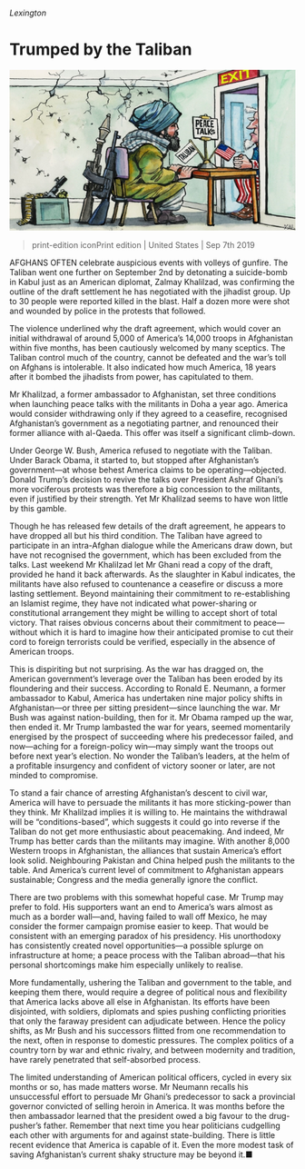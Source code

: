###### Lexington

# Trumped by the Taliban 

![image](images/20190907_USD000_0.jpg) 

> print-edition iconPrint edition | United States | Sep 7th 2019 

AFGHANS OFTEN celebrate auspicious events with volleys of gunfire. The Taliban went one further on September 2nd by detonating a suicide-bomb in Kabul just as an American diplomat, Zalmay Khalilzad, was confirming the outline of the draft settlement he has negotiated with the jihadist group. Up to 30 people were reported killed in the blast. Half a dozen more were shot and wounded by police in the protests that followed. 

The violence underlined why the draft agreement, which would cover an initial withdrawal of around 5,000 of America’s 14,000 troops in Afghanistan within five months, has been cautiously welcomed by many sceptics. The Taliban control much of the country, cannot be defeated and the war’s toll on Afghans is intolerable. It also indicated how much America, 18 years after it bombed the jihadists from power, has capitulated to them. 

Mr Khalilzad, a former ambassador to Afghanistan, set three conditions when launching peace talks with the militants in Doha a year ago. America would consider withdrawing only if they agreed to a ceasefire, recognised Afghanistan’s government as a negotiating partner, and renounced their former alliance with al-Qaeda. This offer was itself a significant climb-down. 

Under George W. Bush, America refused to negotiate with the Taliban. Under Barack Obama, it started to, but stopped after Afghanistan’s government—at whose behest America claims to be operating—objected. Donald Trump’s decision to revive the talks over President Ashraf Ghani’s more vociferous protests was therefore a big concession to the militants, even if justified by their strength. Yet Mr Khalilzad seems to have won little by this gamble. 

Though he has released few details of the draft agreement, he appears to have dropped all but his third condition. The Taliban have agreed to participate in an intra-Afghan dialogue while the Americans draw down, but have not recognised the government, which has been excluded from the talks. Last weekend Mr Khalilzad let Mr Ghani read a copy of the draft, provided he hand it back afterwards. As the slaughter in Kabul indicates, the militants have also refused to countenance a ceasefire or discuss a more lasting settlement. Beyond maintaining their commitment to re-establishing an Islamist regime, they have not indicated what power-sharing or constitutional arrangement they might be willing to accept short of total victory. That raises obvious concerns about their commitment to peace—without which it is hard to imagine how their anticipated promise to cut their cord to foreign terrorists could be verified, especially in the absence of American troops. 

This is dispiriting but not surprising. As the war has dragged on, the American government’s leverage over the Taliban has been eroded by its floundering and their success. According to Ronald E. Neumann, a former ambassador to Kabul, America has undertaken nine major policy shifts in Afghanistan—or three per sitting president—since launching the war. Mr Bush was against nation-building, then for it. Mr Obama ramped up the war, then ended it. Mr Trump lambasted the war for years, seemed momentarily energised by the prospect of succeeding where his predecessor failed, and now—aching for a foreign-policy win—may simply want the troops out before next year’s election. No wonder the Taliban’s leaders, at the helm of a profitable insurgency and confident of victory sooner or later, are not minded to compromise. 

To stand a fair chance of arresting Afghanistan’s descent to civil war, America will have to persuade the militants it has more sticking-power than they think. Mr Khalilzad implies it is willing to. He maintains the withdrawal will be “conditions-based”, which suggests it could go into reverse if the Taliban do not get more enthusiastic about peacemaking. And indeed, Mr Trump has better cards than the militants may imagine. With another 8,000 Western troops in Afghanistan, the alliances that sustain America’s effort look solid. Neighbouring Pakistan and China helped push the militants to the table. And America’s current level of commitment to Afghanistan appears sustainable; Congress and the media generally ignore the conflict. 

There are two problems with this somewhat hopeful case. Mr Trump may prefer to fold. His supporters want an end to America’s wars almost as much as a border wall—and, having failed to wall off Mexico, he may consider the former campaign promise easier to keep. That would be consistent with an emerging paradox of his presidency. His unorthodoxy has consistently created novel opportunities—a possible splurge on infrastructure at home; a peace process with the Taliban abroad—that his personal shortcomings make him especially unlikely to realise. 

More fundamentally, ushering the Taliban and government to the table, and keeping them there, would require a degree of political nous and flexibility that America lacks above all else in Afghanistan. Its efforts have been disjointed, with soldiers, diplomats and spies pushing conflicting priorities that only the faraway president can adjudicate between. Hence the policy shifts, as Mr Bush and his successors flitted from one recommendation to the next, often in response to domestic pressures. The complex politics of a country torn by war and ethnic rivalry, and between modernity and tradition, have rarely penetrated that self-absorbed process. 

The limited understanding of American political officers, cycled in every six months or so, has made matters worse. Mr Neumann recalls his unsuccessful effort to persuade Mr Ghani’s predecessor to sack a provincial governor convicted of selling heroin in America. It was months before the then ambassador learned that the president owed a big favour to the drug-pusher’s father. Remember that next time you hear politicians cudgelling each other with arguments for and against state-building. There is little recent evidence that America is capable of it. Even the more modest task of saving Afghanistan’s current shaky structure may be beyond it.■ 

